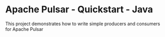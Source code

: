 # Apache Pulsar - Quickstart - Java

This project demonstrates how to write simple producers and consumers for Apache Pulsar
